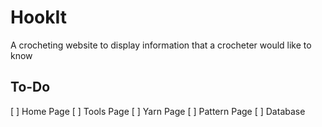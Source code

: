 # HookIt
A crocheting website to display information that a crocheter would like to know 
## To-Do 
[ ] Home Page 
[ ] Tools Page 
[ ] Yarn Page 
[ ] Pattern Page 
[ ] Database
